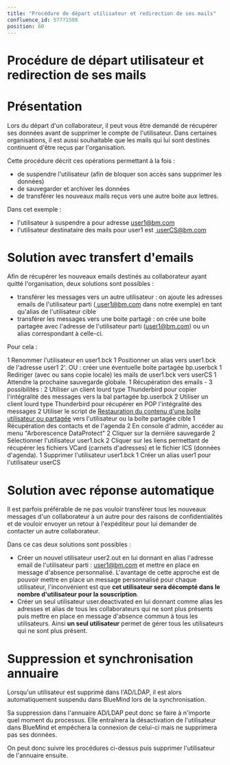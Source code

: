 ```yaml
---
title: "Procédure de départ utilisateur et redirection de ses mails"
confluence_id: 57771508
position: 60
---
```

# Procédure de départ utilisateur et redirection de ses mails


# Présentation

Lors du départ d'un collaborateur, il peut vous être demandé de récupérer ses données avant de supprimer le compte de l'utilisateur. Dans certaines organisations, il est aussi souhaitable que les mails qui lui sont destinés continuent d'être reçus par l'organisation.

Cette procédure décrit ces opérations permettant à la fois :

- de suspendre l'utilisateur (afin de bloquer son accès sans supprimer les données)
- de sauvegarder et archiver les données
- de transférer les nouveaux mails reçus vers une autre boite aux lettres.


Dans cet exemple :

- l'utilisateur à suspendre a pour adresse [user1@bm.com](mailto:user1@bm.com)
- l'utilisateur destinataire des mails pour user1 est [ userCS@bm.com ](mailto:userCS@bm.com)


# Solution avec transfert d'emails

Afin de récupérer les nouveaux emails destinés au collaborateur ayant quitté l'organisation, deux solutions sont possibles :

- transférer les messages vers un autre utilisateur : on ajoute les adresses emails de l'utilisateur parti ([ user1@bm.com](mailto:user1@bm.com) dans notre exemple) en tant qu'alias de l'utilisateur cible
- transférer les messages vers une boite partagé : on crée une boite partagée avec l'adresse de l'utilisateur parti (user1@bm.com) ou un alias correspondant à celle-ci.


Pour cela :

1 Renommer l'utilisateur en user1.bck
1 Positionner un alias vers user1.bck de l'adresse user1 2'. OU : créer une éventuelle boite partagée bp.userbck
1 Rediriger (avec ou sans copie locale) les mails de user1.bck vers userCS
1 Attendre la prochaine sauvegarde globale.
1 Récupération des emails - 3 possibilités :
  2 Utiliser un client lourd type Thunderbird pour copier l'intégralité des messages vers la bal partagée bp.userbck
  2 Utiliser un client lourd type Thunderbird pour récupérer en POP l'intégralité des messages
  2 Utiliser le script de [Restauration du contenu d'une boîte utilisateur ou partagée](/Base_de_connaissance/Restauration_du_contenu_d_une_boîte_utilisateur_ou_partagée/) vers l'utilisateur ou la boîte partagée cible
1 Récupération des contacts et de l'agenda
  2 En console d'admin, accéder au menu "Arborescence DataProtect"
  2 Cliquer sur la dernière sauvegarde
  2 Sélectionner l'utilisateur user1.bck
  2 Cliquer sur les liens permettant de récupérer les fichiers VCard (carnets d'adresses) et le fichier ICS (données d'agenda).
1 Supprimer l'utilisateur user1.bck
1 Créer un alias user1 pour l'utilisateur userCS


# Solution avec réponse automatique

Il est parfois préférable de ne pas vouloir transférer tous les nouveaux messages d'un collaborateur à un autre pour des raisons de confidentialités et de vouloir envoyer un retour à l'expéditeur pour lui demander de contacter un autre collaborateur.

Dans ce cas deux solutions sont possibles :

- Créer un nouvel utilisateur user2.out en lui donnant en alias l'adresse email de l'utilisateur parti : user1@bm.com et mettre en place en message d'absence personnalisé. L'avantage de cette approche est de pouvoir mettre en place un message personnalisé pour chaque utilisateur, l'inconvénient est que **cet utilisateur sera décompté dans le nombre d'utilisateur pour la souscription**.
- Créer un seul utilisateur user.deactivated en lui donnant comme alias les adresses et alias de tous les collaborateurs qui ne sont plus présents puis mettre en place en message d'absence commun à tous les utilisateurs. Ainsi **un seul utilisateur** permet de gérer tous les utilisateurs qui ne sont plus présent.


# Suppression et synchronisation annuaire

Lorsqu'un utilisateur est supprimé dans l'AD/LDAP, il est alors automatiquement suspendu dans BlueMind lors de la synchronisation.

Sa suppression dans l'annuaire AD/LDAP peut donc se faire à n'importe quel moment du processus. Elle entraînera la désactivation de l'utilisateur dans BlueMind et empêchera la connexion de celui-ci mais ne supprimera pas ses données.

On peut donc suivre les procédures ci-dessus puis supprimer l'utilisateur de l'annuaire ensuite.


